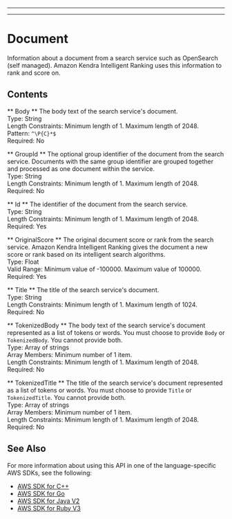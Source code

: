 --------

--------

# Document<a name="API_Ranking_Document"></a>

Information about a document from a search service such as OpenSearch \(self managed\)\. Amazon Kendra Intelligent Ranking uses this information to rank and score on\.

## Contents<a name="API_Ranking_Document_Contents"></a>

 ** Body **   <a name="Kendra-Type-Ranking_Document-Body"></a>
The body text of the search service's document\.  
Type: String  
Length Constraints: Minimum length of 1\. Maximum length of 2048\.  
Pattern: `^\P{C}*$`   
Required: No

 ** GroupId **   <a name="Kendra-Type-Ranking_Document-GroupId"></a>
The optional group identifier of the document from the search service\. Documents with the same group identifier are grouped together and processed as one document within the service\.  
Type: String  
Length Constraints: Minimum length of 1\. Maximum length of 2048\.  
Required: No

 ** Id **   <a name="Kendra-Type-Ranking_Document-Id"></a>
The identifier of the document from the search service\.  
Type: String  
Length Constraints: Minimum length of 1\. Maximum length of 2048\.  
Required: Yes

 ** OriginalScore **   <a name="Kendra-Type-Ranking_Document-OriginalScore"></a>
The original document score or rank from the search service\. Amazon Kendra Intelligent Ranking gives the document a new score or rank based on its intelligent search algorithms\.  
Type: Float  
Valid Range: Minimum value of \-100000\. Maximum value of 100000\.  
Required: Yes

 ** Title **   <a name="Kendra-Type-Ranking_Document-Title"></a>
The title of the search service's document\.  
Type: String  
Length Constraints: Minimum length of 1\. Maximum length of 1024\.  
Required: No

 ** TokenizedBody **   <a name="Kendra-Type-Ranking_Document-TokenizedBody"></a>
The body text of the search service's document represented as a list of tokens or words\. You must choose to provide `Body` or `TokenizedBody`\. You cannot provide both\.  
Type: Array of strings  
Array Members: Minimum number of 1 item\.  
Length Constraints: Minimum length of 1\. Maximum length of 2048\.  
Required: No

 ** TokenizedTitle **   <a name="Kendra-Type-Ranking_Document-TokenizedTitle"></a>
The title of the search service's document represented as a list of tokens or words\. You must choose to provide `Title` or `TokenizedTitle`\. You cannot provide both\.  
Type: Array of strings  
Array Members: Minimum number of 1 item\.  
Length Constraints: Minimum length of 1\. Maximum length of 2048\.  
Required: No

## See Also<a name="API_Ranking_Document_SeeAlso"></a>

For more information about using this API in one of the language\-specific AWS SDKs, see the following:
+  [AWS SDK for C\+\+](https://docs.aws.amazon.com/goto/SdkForCpp/kendra-ranking-2022-10-19/Document) 
+  [AWS SDK for Go](https://docs.aws.amazon.com/goto/SdkForGoV1/kendra-ranking-2022-10-19/Document) 
+  [AWS SDK for Java V2](https://docs.aws.amazon.com/goto/SdkForJavaV2/kendra-ranking-2022-10-19/Document) 
+  [AWS SDK for Ruby V3](https://docs.aws.amazon.com/goto/SdkForRubyV3/kendra-ranking-2022-10-19/Document) 